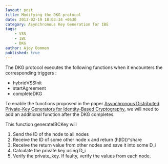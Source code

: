 ```yaml
---
layout: post
title: Modifying the DKG protocol
date: 2013-02-19 18:03:34 +0530
category: Asynchronous Key Generation for IBE
tags:
    - VSS
    - IBC
    - DKG
author: Ajoy Oommen
published: true
---
```

The DKG protocol executes the following functions when it encounters the corresponding triggers :

* hybridVSSInit
* startAgreement
* completeDKG

To enable the functions proposed in the paper [Asynchronous Distributed Private-Key Generators for Identity-Based Cryptography](http://eprint.iacr.org/2009/355.pdf), we will need to add an additional function after the DKG completes.

This function generateIBCKey will

1. Send the ID of the node to all nodes
2. Receive the ID of some other node x and return (h(ID))^share
3. Receive the return value from other nodes and save it into some D_i
4. Calculate the private key using D_i
5. Verify the private_key. If faulty, verify the values from each node.